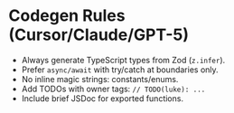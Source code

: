 # Codegen Rules (Cursor/Claude/GPT-5)

- Always generate TypeScript types from Zod (`z.infer`).
- Prefer `async/await` with try/catch at boundaries only.
- No inline magic strings: constants/enums.
- Add TODOs with owner tags: `// TODO(luke): ...`
- Include brief JSDoc for exported functions.
